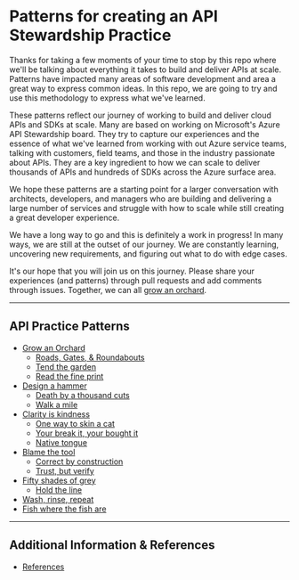 # Patterns for creating an API Stewardship Practice

Thanks for taking a few moments of your time to stop by this repo where we'll be talking about everything it takes to build and deliver APIs at scale. Patterns have impacted many areas of software development and area a great way to express common ideas. In this repo, we are going to try and use this methodology to express what we've learned.

These patterns reflect our journey of working to build and deliver cloud APIs and SDKs at scale. Many are based on working on Microsoft's Azure API Stewardship board. They try to capture our experiences and the essence of what we've learned from working with out Azure service teams, talking with customers, field teams, and those in the industry passionate about APIs. They are a key ingredient to how we can scale to deliver thousands of APIs and hundreds of SDKs across the Azure surface area.

We hope these patterns are a starting point for a larger conversation with architects, developers, and managers who are building and delivering a large number of services and struggle with how to scale while still creating a great developer experience.

We have a long way to go and this is definitely a work in progress! In many ways, we are still at the outset of our journey. We are constantly learning, uncovering new requirements, and figuring out what to do with edge cases.

It's our hope that you will join us on this journey. Please share your experiences (and patterns) through pull requests and add comments through issues. Together, we can all [grow an orchard](./grow-an-orchard.md).

---
## API Practice Patterns

* [Grow an Orchard](./grow-an-orchard.md)
  * [Roads, Gates, & Roundabouts](./roads-gates-roundabouts.md)
  * [Tend the garden](./tend-the-garden.md)
  * [Read the fine print](./read-the-fine-print.md)
* [Design a hammer](./design-a-hammer.md)
  * [Death by a thousand cuts](./death-by-thousand-cuts.md)
  * [Walk a mile](./walk-a-mile.md)
* [Clarity is kindness](./clarity-is-kindness.md)
  * [One way to skin a cat](./one-way-to-skin-a-cat.md)
  * [Your break it, your bought it](./you-break-it-you-bought-it.md)
  * [Native tongue](./native-tongue.md)
* [Blame the tool](./blame-the-tool.md)
  * [Correct by construction](./correct-by-construction.md)
  * [Trust, but verify](./trust-but-verify.md)
* [Fifty shades of grey](./fifty-shades-of-grey.md)
  * [Hold the line](./hold-the-line.md)
* [Wash, rinse, repeat](./wash-rinse-repeat.md)
* [Fish where the fish are](./fish-where-the-fish-are.md)

---
## Additional Information & References
* [References](./references.md)
